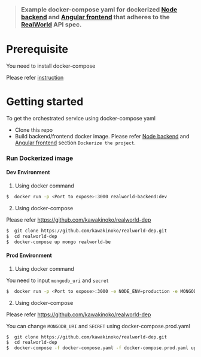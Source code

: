 > ### Example docker-compose yaml for dockerized [Node backend](https://github.com/kawakinoko/node-express-realworld-example-app) and [Angular frontend](https://github.com/kawakinoko/angular-realworld-example-app) that adheres to the [RealWorld](https://github.com/gothinkster/realworld-example-apps) API spec.

# Prerequisite
You need to install docker-compose

Please refer [instruction](https://docs.docker.com/compose/install/)

# Getting started
To get the orchestrated service using docker-compose yaml

- Clone this repo
- Build backend/frontend docker image. Please refer [Node backend](https://github.com/kawakinoko/node-express-realworld-example-app) and [Angular frontend](https://github.com/kawakinoko/angular-realworld-example-app) section `Dockerize the project`.

### Run Dockerized image
#### Dev Environment
1. Using docker command
```bash
$  docker run -p <Port to expose>:3000 realworld-backend:dev
```
2. Using docker-compose 
   
Please refer https://github.com/kawakinoko/realworld-dep
```bash
$  git clone https://github.com/kawakinoko/realworld-dep.git
$  cd realworld-dep
$  docker-compose up mongo realworld-be
```
#### Prod Environment
1. Using docker command

You need to input `mongodb_uri` and `secret`
```bash
$  docker run -p <Port to expose>:3000 -e NODE_ENV=production -e MONGODB_URI=<mongodb_uri> -e SECRET=<secret> realworld-backend
```
2. Using docker-compose

Please refer https://github.com/kawakinoko/realworld-dep

You can change `MONGODB_URI` and `SECRET` using docker-compose.prod.yaml
```bash
$  git clone https://github.com/kawakinoko/realworld-dep.git
$  cd realworld-dep
$  docker-compose -f docker-compose.yaml -f docker-compose.prod.yaml up mongo realworld-be
```
